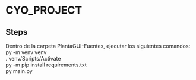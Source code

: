 # CYO_PROJECT
## Steps
Dentro de la carpeta PlantaGUI-Fuentes, ejecutar los siguientes comandos: <br>
py -m venv venv <br>
. venv/Scripts/Activate <br>
py -m pip install requirements.txt <br>
py main.py
